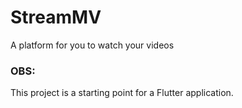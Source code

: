 # StreamMV

A platform for you to watch your videos


### OBS:

This project is a starting point for a Flutter application.

